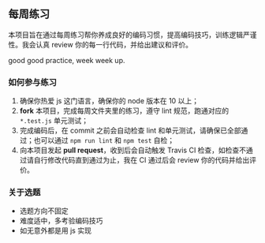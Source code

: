 ## 每周练习

本项目旨在通过每周练习帮你养成良好的编码习惯，提高编码技巧，训练逻辑严谨性。我会认真 review 你的每一行代码，并给出建议和评价。

good good practice, week week up.


### 如何参与练习

1. 确保你热爱 js 这门语言，确保你的 node 版本在 10 以上；
2. **fork** 本项目，完成每周文件夹里的练习，遵守 lint 规范，跑通对应的 `*.test.js` 单元测试；
2. 完成编码后，在 commit 之前会自动检查 lint 和单元测试，请确保已全部通过；也可以通过 `npm run lint` 和 `npm test` 自检；
3. 向本项目发起 **pull request**，收到后会自动触发 Travis CI 检查，如检查不通过请自行修改代码直到通过为止，我在 CI 通过后会 review 你的代码并给出评价。


### 关于选题

* 选题方向不固定
* 难度适中，多考验编码技巧
* 如无意外都是用 js 实现
